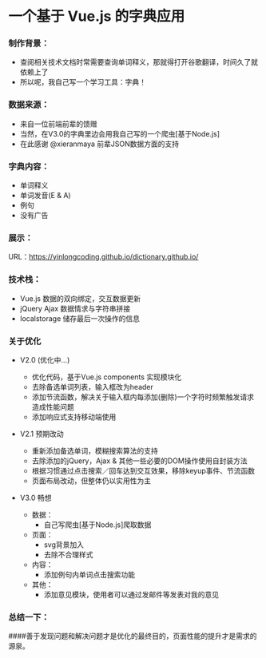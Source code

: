 # 一个基于 Vue.js 的字典应用

### 制作背景： 
- 查阅相关技术文档时常需要查询单词释义，那就得打开谷歌翻译，时间久了就依赖上了
- 所以呢，我自己写一个学习工具：字典！

### 数据来源：
- 来自一位前端前辈的馈赠 
- 当然，在V3.0的字典里边会用我自己写的一个爬虫[基于Node.js]
- 在此感谢 @xieranmaya 前辈JSON数据方面的支持

### 字典内容：
- 单词释义
- 单词发音(E & A)
- 例句
- 没有广告

### 展示：
URL：https://yinlongcoding.github.io/dictionary.github.io/

### 技术栈：
- Vue.js       数据的双向绑定，交互数据更新
- jQuery Ajax  数据情求与字符串拼接
- localstorage 储存最后一次操作的信息  

### 关于优化
* V2.0 (优化中...)
    - 优化代码，基于Vue.js components 实现模块化
    - 去除备选单词列表，输入框改为header
    - 添加节流函数，解决关于输入框内每添加(删除)一个字符时频繁触发请求造成性能问题  
    - 添加响应式支持移动端使用
    
* V2.1 预期改动
    - 重新添加备选单词，模糊搜索算法的支持
    - 去除添加的jQuery，Ajax & 其他一些必要的DOM操作使用自封装方法
    - 根据习惯通过点击搜索／回车达到交互效果，移除keyup事件、节流函数  
    - 页面布局改动，但整体仍以实用性为主
* V3.0 畅想
    + 数据：
        - 自己写爬虫[基于Node.js]爬取数据
    + 页面： 
        - svg背景加入
        - 去除不合理样式
    + 内容： 
        - 添加例句内单词点击搜索功能
    + 其他：
        - 添加意见模块，使用者可以通过发邮件等发表对我的意见

### 总结一下：
####善于发现问题和解决问题才是优化的最终目的，页面性能的提升才是需求的源泉。
